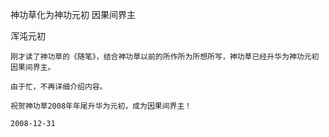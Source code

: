 神功草化为神功元初 因果间界主

浑沌元初


    刚才读了神功草的《随笔》，结合神功草以前的所作所为所想所写，神功草已经升华为神功元初 因果间界主。

    由于忙，不再详细介绍内容。

    祝贺神功草2008年年尾升华为元初，成为因果间界主！ 

    2008-12-31
 


